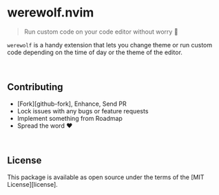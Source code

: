 # werewolf.nvim

> Run custom code on your code editor without worry 🙌

`werewolf` is a handy extension that lets you change theme or run custom code depending on the time of day or the theme of the editor. 

<br>

## Contributing

- [Fork][github-fork], Enhance, Send PR
- Lock issues with any bugs or feature requests
- Implement something from Roadmap
- Spread the word ❤️

<br>

## License

This package is available as open source under the terms of the [MIT License][license].

<br>
